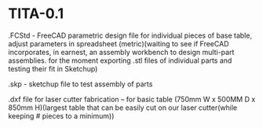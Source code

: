# TITA-0.1

.FCStd - FreeCAD parametric design file for individual pieces of base table, adjust parameters in spreadsheet (metric)(waiting to see if FreeCAD incorporates, in earnest, an assembly workbench to design multi-part assemblies. for the moment exporting .stl files of individual parts and testing their fit in Sketchup)

.skp - sketchup file to test assembly of parts

.dxf file for laser cutter fabrication – for basic table (750mm W x 500MM D x 850mm H)(largest table that can be easily cut on our laser cutter(while keeping # pieces to a minimum))
